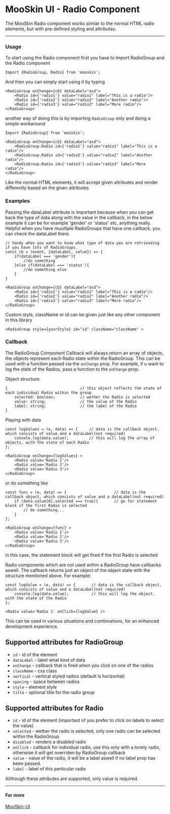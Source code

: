 # MooSkin UI - Radio Component

The MooSkin Radio component works similar to the normal HTML radio elements, but with pre-defined styling and attributes.

___

### Usage

To start using the Radio component first you have to Import RadioGroup and the Radio component

```
Import {RadioGroup, Radio} from 'mooskin';
```

And then you can simply start using it by typing

```
<RadioGroup onChange={cb} dataLabel="asd">
    <Radio id={'radio1'} value="radio1" label="This is a radio"/>
    <Radio id={'radio2'} value="radio2" label="Another radio"/>
    <Radio id={'radio3'} value="radio3" label="More radio"/>
</RadioGroup>

```

another way of doing this is by importing `RadioGroup` only and doing a simple workaround
```
Import {RadioGroup} from 'mooskin';

<RadioGroup onChange={cb} dataLabel="asd">
    <RadioGroup.Radio id={'radio1'} value="radio1" label="This is a radio"/>
    <RadioGroup.Radio id={'radio2'} value="radio2" label="Another radio"/>
    <RadioGroup.Radio id={'radio3'} value="radio3" label="More radio"/>
</RadioGroup>
```

Like the normal HTML elements, it will accept given attributes and render differently based on the given attributes

### Examples

Passing the dataLabel attribute is important because when you can get back the type of data along with the value in the callback, in the below example it can be for example 'gender' or 'status' etc, anything really. Helpful when you have muultiple RadioGroups that have one callback, you can check the dataLabel there.

```
// handy when you want to know what type of data you are retrieveing if you have lots of RadioGroups.
const cb = (event, {dataLabel, value}) => { 
    if(dataLabel === 'gender'){
        //do something
    }else if(dataLabel === 'status'){
        //do something else
    }
}

<RadioGroup onChange={cb} dataLabel="asd">
    <Radio id={'radio1'} value="radio1" label="This is a radio"/>
    <Radio id={'radio2'} value="radio2" label="Another radio"/>
    <Radio id={'radio3'} value="radio3" label="More radio"/>
</RadioGroup>
```


Custom style, className or id can be given just like any other component in this library 

```
<RadioGroup style={yourStyle} id="id" className="className" >
```

### Callback

The RadioGroup Component Callback will always return an array of objects, the objects represent each Radio state within the RadioGroup. This can be used with a function passed via the `onChange` prop. For example, if u want to log the state of the Radios, pass a function to the `onChange` prop.

Object structure:
```
{                                // this object reflects the state of each individual Radio within the group
    selected: boolean;           // wether the Radio is selected
    value: string;               // the value of the Radio
    label: string;               // the label of the Radio
}
```

Playing with data
```
const logValues = (e, data) => {     // data is the callback object, which consists of value and a dataLabel(not required)
    console.log(data.value);         // this will log the array of objects, with the state of each Radio
};

<RadioGroup onChange={logValues} >
    <Radio value='Radio 1'/>
    <Radio value='Radio 2'/>
    <Radio value='Radio 3'/>
</RadioGroup>
```
or do something like
```
const func = (e, data) => {                     // data is the callback object, which consists of value and a dataLabel(not required)
    if (data.value[0].selected === true){       // go for statement block if the first Radio is selected
        // do something...
    }
};

<RadioGroup onChange={func} >
    <Radio value='Radio 1'/>
    <Radio value='Radio 2'/>
    <Radio value='Radio 3'/>
</RadioGroup>
```
in this case, the statement block will get fired if the first Radio is selected

Radio components which are not used within a RadioGroup have callbacks aswell. The callback returns just an object of the object state with the structure mentioned above. For example:
```
const logValue = (e, data) => {       // data is the callback object, which consists of value and a dataLabel(not required)
    console.log(data.value);          // this will log the object, with the state of the Radio
};

<Radio value='Radio 1' onClick={logValue} />
```

This can be used in various situations and combinations, for an enhanced development experience.

<div class="playground-doc">

## Supported attributes for RadioGroup

* `id` - id of the element
* `dataLabel` - label what kind of data 
* `onChange` - callback that is fired when you click on one of the radios
* `className` - css class
* `vertical` - vertical styled radios (default is horizontal)
* `spacing` - space between radios
* `style` - element style
* `title` - optional title for the radio group

## Supported attributes for Radio

* `id` - id of the element (important of you prefer to click on labels to select the value)
* `selected` - wether the radio is selected, only one radio can be selected within the RadioGroup
* `disabled` - renders a disabled radio
* `onClick` - callback for individual radio, use this only with a lonely radio, otherwise it will get overriden by RadioGroup callback
* `value` - value of the radio, it will be a label aswell if no label prop has been passed.
* `label` - label of this perticular radio

</div>

Allthough these attributes are supported, only value is required.

___

#### For more

[MooSkin-UI](https://github.com/moosend/mooskin-ui)